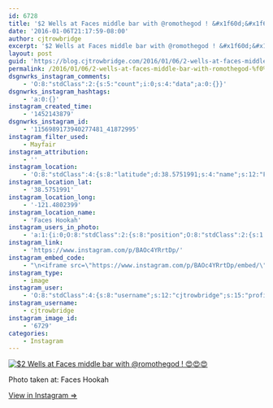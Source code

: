 ```yaml
---
id: 6728
title: '$2 Wells at Faces middle bar with @romothegod ! &#x1f60d;&#x1f60d;&#x1f60d;'
date: '2016-01-06T21:17:59-08:00'
author: cjtrowbridge
excerpt: '$2 Wells at Faces middle bar with @romothegod ! &#x1f60d;&#x1f60d;&#x1f60d;'
layout: post
guid: 'https://blog.cjtrowbridge.com/2016/01/06/2-wells-at-faces-middle-bar-with-romothegod-%f0%9f%98%8d%f0%9f%98%8d%f0%9f%98%8d/'
permalink: /2016/01/06/2-wells-at-faces-middle-bar-with-romothegod-%f0%9f%98%8d%f0%9f%98%8d%f0%9f%98%8d/
dsgnwrks_instagram_comments:
    - 'O:8:"stdClass":2:{s:5:"count";i:0;s:4:"data";a:0:{}}'
dsgnwrks_instagram_hashtags:
    - 'a:0:{}'
instagram_created_time:
    - '1452143879'
dsgnwrks_instagram_id:
    - '1156989173940277481_41872995'
instagram_filter_used:
    - Mayfair
instagram_attribution:
    - ''
instagram_location:
    - 'O:8:"stdClass":4:{s:8:"latitude";d:38.5751991;s:4:"name";s:12:"Faces Hookah";s:9:"longitude";d:-121.4802399;s:2:"id";i:973413130;}'
instagram_location_lat:
    - '38.5751991'
instagram_location_long:
    - '-121.4802399'
instagram_location_name:
    - 'Faces Hookah'
instagram_users_in_photo:
    - 'a:1:{i:0;O:8:"stdClass":2:{s:8:"position";O:8:"stdClass":2:{s:1:"y";d:0.37222221;s:1:"x";d:0.43055555;}s:4:"user";O:8:"stdClass":4:{s:8:"username";s:10:"romothegod";s:15:"profile_picture";s:109:"https://scontent.cdninstagram.com/hphotos-xpa1/t51.2885-19/s150x150/11899537_849126361861724_1655431583_a.jpg";s:2:"id";s:9:"206196510";s:9:"full_name";s:10:"Jacob Romo";}}}'
instagram_link:
    - 'https://www.instagram.com/p/BAOc4YRrtDp/'
instagram_embed_code:
    - "\n<iframe src=\"https://www.instagram.com/p/BAOc4YRrtDp/embed/\" width=\"612\" height=\"710\" frameborder=\"0\" scrolling=\"no\" allowtransparency=\"true\" class=\"insta-image-embed\"></iframe>\n"
instagram_type:
    - image
instagram_user:
    - 'O:8:"stdClass":4:{s:8:"username";s:12:"cjtrowbridge";s:15:"profile_picture";s:109:"https://scontent.cdninstagram.com/hphotos-xta1/t51.2885-19/s150x150/12081186_1759494767611229_280555941_a.jpg";s:2:"id";s:8:"41872995";s:9:"full_name";s:13:"CJ Trowbridge";}'
instagram_username:
    - cjtrowbridge
instagram_image_id:
    - '6729'
categories:
    - Instagram
---
```


[![$2 Wells at Faces middle bar with @romothegod ! 😍😍😍](https://blog.cjtrowbridge.com/wp-content/uploads/2016/01/1452143879-1-1.jpg)](https://www.instagram.com/p/BAOc4YRrtDp/)

Photo taken at: Faces Hookah

[View in Instagram ⇒](https://www.instagram.com/p/BAOc4YRrtDp/)